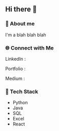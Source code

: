 ## Hi there 👋

### 🚀 About me
I'm a blah blah blah 


### 🌐 Connect with Me 

LinkedIn : 

Portfolio : 

Medium : 

### 👾 Tech Stack
- Python
- Java
- SQL
- Excel
- React



<!--
**meganclapinski25/meganclapinski25** is a ✨ _special_ ✨ repository because its `README.md` (this file) appears on your GitHub profile.

Here are some ideas to get you started:

- 🔭 I’m currently working on ...
- 🌱 I’m currently learning ...
- 👯 I’m looking to collaborate on ...
- 🤔 I’m looking for help with ...
- 💬 Ask me about ...
- 📫 How to reach me: ...
- 😄 Pronouns: ...
- ⚡ Fun fact: ...
-->
